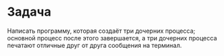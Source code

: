 # Задача

Написать программу, которая создаёт три дочерних процесса; основной
процесс после этого завершается, а три дочерних процесса печатают
отличные друг от друга сообщения на терминал.
